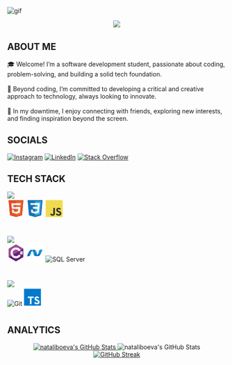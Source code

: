 ![gif](https://github.com/user-attachments/assets/10ad3ecf-e298-46cd-ab9c-f613be590f88)

<p align="center">
     <img src="https://readme-typing-svg.herokuapp.com?font=&center=true&width=380&height=45&lines=Nice+to+meet+you!" />


## ABOUT ME &nbsp;<img src="https://komarev.com/ghpvc/?username=nataliboeva&color=371D51&style=flat-square&label=Profile%20views&labelColor=FFFFFF" alt="" align="center"/></h2>🎓  Welcome! I’m a software development student, passionate about coding, problem-solving, and building a solid tech foundation.<br><br>🎯  Beyond coding, I’m committed to developing a critical and creative approach to technology, always looking to innovate.<br><br>💎 In my downtime, I enjoy connecting with friends, exploring new interests, and finding inspiration beyond the screen.

## SOCIALS
[![Instagram](https://img.shields.io/badge/Instagram-%23E4405F.svg?logo=Instagram&logoColor=white)](https://instagram.com/nataliboevaa) [![LinkedIn](https://img.shields.io/badge/LinkedIn-%230077B5.svg?logo=linkedin&logoColor=white)](https://linkedin.com/in/natali-boeva-8b0a762b8) [![Stack Overflow](https://img.shields.io/badge/-Stackoverflow-FE7A16?logo=stack-overflow&logoColor=white)](https://stackoverflow.com/users/28110766) 

## TECH STACK
<div align="left">
  <div style="margin-bottom: 40px">
    <img src="https://img.shields.io/badge/Frontend-9B6FB5?style=for-the-badge"/>
       </br>
    <img src="https://raw.githubusercontent.com/devicons/devicon/master/icons/html5/html5-original.svg" alt="HTML5" width="40" height="40" title="HTML5"/> 
    <img src="https://raw.githubusercontent.com/devicons/devicon/master/icons/css3/css3-original.svg" alt="CSS3" width="40" height="40" title="CSS3"/> 
    <img src="https://raw.githubusercontent.com/devicons/devicon/master/icons/javascript/javascript-original.svg" alt="JavaScript" width="40" height="40" title="JavaScript"/>
  </div>
  <div style="margin-bottom: 40px">
    <img src="https://img.shields.io/badge/Backend-9B6FB5?style=for-the-badge"/>
       </br>
    <img src="https://raw.githubusercontent.com/devicons/devicon/master/icons/csharp/csharp-original.svg" alt="C#" width="40" height="40" title="C#"/> 
    <img src="https://raw.githubusercontent.com/devicons/devicon/master/icons/dot-net/dot-net-original.svg" alt=".NET" width="40" height="40" title=".NET"/> 
    <img src="https://www.svgrepo.com/show/303229/microsoft-sql-server-logo.svg" alt="SQL Server" width="40" height="40" title="Microsoft SQL Server"/>
  </div>
 <div style="margin-bottom: 40px">
    <img src="https://img.shields.io/badge/Tools-9B6FB5?style=for-the-badge"/>
      </br>
    <img src="https://www.vectorlogo.zone/logos/git-scm/git-scm-icon.svg" alt="Git" width="40" height="40" title="Git"/> 
    <img src="https://raw.githubusercontent.com/devicons/devicon/master/icons/typescript/typescript-original.svg" alt="TypeScript" width="40" height="40" title="TypeScript"/>
  </div>
</div>

## ANALYTICS
<div align="center">
<a href="https://awesome-github-stats.azurewebsites.net/index.html??cardType=level&theme=jolly&showIcons=false&preferLogin=false&Background=371D51&Border=371D51">   
     <img  alt="nataliboeva's GitHub Stats" height="180em" src="https://awesome-github-stats.azurewebsites.net/user-stats/nataliboeva?cardType=level&theme=jolly&showIcons=false&preferLogin=false&Background=371D51&Border=371D51" />  
</a>
  <img height="180em" src="https://github-readme-stats.vercel.app/api/top-langs/?username=nataliboeva&theme=jolly&show_icons=true&hide_border=true&layout=compact&hide_title=falsee&bg_color=371d51" alt="nataliboeva's GitHub Stats" />
</div>
<div align="center">
<a href="https://git.io/streak-stats">
     <img src="https://github-readme-streak-stats.herokuapp.com?user=nataliboeva&theme=jolly&hide_border=true&border_radius=12&short_numbers=true&card_width=180&card_height=180&background=371D51&fire=FF64DA&ring=FF64DA&currStreakNum=FF64DA&currStreakLabel=FF64DA&hide_total_contributions=true&hide_longest_streak=true" alt="GitHub Streak"/></a>
</div>
